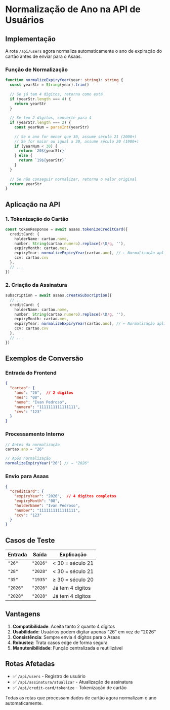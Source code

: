# Normalização de Ano na API de Usuários

## Implementação

A rota `/api/users` agora normaliza automaticamente o ano de expiração do cartão antes de enviar para o Asaas.

### Função de Normalização

```typescript
function normalizeExpiryYear(year: string): string {
  const yearStr = String(year).trim()
  
  // Se já tem 4 dígitos, retorna como está
  if (yearStr.length === 4) {
    return yearStr
  }
  
  // Se tem 2 dígitos, converte para 4
  if (yearStr.length === 2) {
    const yearNum = parseInt(yearStr)
    
    // Se o ano for menor que 30, assume século 21 (2000+)
    // Se for maior ou igual a 30, assume século 20 (1900+)
    if (yearNum < 30) {
      return `20${yearStr}`
    } else {
      return `19${yearStr}`
    }
  }
  
  // Se não conseguir normalizar, retorna o valor original
  return yearStr
}
```

## Aplicação na API

### 1. Tokenização do Cartão
```typescript
const tokenResponse = await asaas.tokenizeCreditCard({
  creditCard: {
    holderName: cartao.nome,
    number: String(cartao.numero).replace(/\D/g, ''),
    expiryMonth: cartao.mes,
    expiryYear: normalizeExpiryYear(cartao.ano), // ← Normalização aplicada
    ccv: cartao.cvv
  },
  // ...
})
```

### 2. Criação da Assinatura
```typescript
subscription = await asaas.createSubscription({
  // ...
  creditCard: {
    holderName: cartao.nome,
    number: String(cartao.numero).replace(/\D/g, ''),
    expiryMonth: cartao.mes,
    expiryYear: normalizeExpiryYear(cartao.ano), // ← Normalização aplicada
    ccv: cartao.cvv
  },
  // ...
})
```

## Exemplos de Conversão

### Entrada do Frontend
```json
{
  "cartao": {
    "ano": "26",  // 2 dígitos
    "mes": "08",
    "nome": "Ivan Pedroso",
    "numero": "1111111111111111",
    "cvv": "123"
  }
}
```

### Processamento Interno
```typescript
// Antes da normalização
cartao.ano = "26"

// Após normalização
normalizeExpiryYear("26") // → "2026"
```

### Envio para Asaas
```json
{
  "creditCard": {
    "expiryYear": "2026",  // 4 dígitos completos
    "expiryMonth": "08",
    "holderName": "Ivan Pedroso",
    "number": "1111111111111111",
    "ccv": "123"
  }
}
```

## Casos de Teste

| Entrada | Saída | Explicação |
|---------|-------|------------|
| `"26"` | `"2026"` | < 30 = século 21 |
| `"28"` | `"2028"` | < 30 = século 21 |
| `"35"` | `"1935"` | ≥ 30 = século 20 |
| `"2026"` | `"2026"` | Já tem 4 dígitos |
| `"2028"` | `"2028"` | Já tem 4 dígitos |

## Vantagens

1. **Compatibilidade**: Aceita tanto 2 quanto 4 dígitos
2. **Usabilidade**: Usuários podem digitar apenas "26" em vez de "2026"
3. **Consistência**: Sempre envia 4 dígitos para o Asaas
4. **Robustez**: Trata casos edge de forma segura
5. **Manutenibilidade**: Função centralizada e reutilizável

## Rotas Afetadas

- ✅ `/api/users` - Registro de usuário
- ✅ `/api/assinatura/atualizar` - Atualização de assinatura
- ✅ `/api/credit-card/tokenize` - Tokenização de cartão

Todas as rotas que processam dados de cartão agora normalizam o ano automaticamente.
